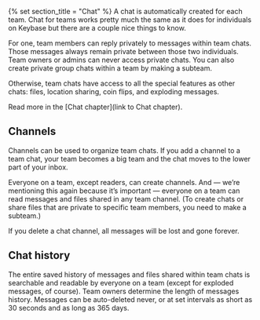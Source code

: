 {% set section_title = "Chat" %}
A chat is automatically created for each team. Chat for teams works pretty much the same as it does for individuals on Keybase but there are a couple nice things to know.
 
For one, team members can reply privately to messages within team chats. Those messages always remain private between those two individuals. Team owners or admins can never access private chats. You can also create private group chats within a team by making a subteam.
 
Otherwise, team chats have access to all the special features as other chats: files, location sharing, coin flips, and exploding messages.
 
Read more in the [Chat chapter](link to Chat chapter). 
 
## Channels
Channels can be used to organize team chats. If you add a channel to a team chat, your team becomes a big team and the chat moves to the lower part of your inbox. 
 
Everyone on a team, except readers, can create channels. And — we’re mentioning this again because it’s important — everyone on a team can read messages and files shared in any team channel. (To create chats or share files that are private to specific team members, you need to make a subteam.) 
 
If you delete a chat channel, all messages will be lost and gone forever.
 
## Chat history
The entire saved history of messages and files shared within team chats is searchable and readable by everyone on a team (except for exploded messages, of course). Team owners determine the length of messages history. Messages can be auto-deleted never, or at set intervals as short as 30 seconds and as long as 365 days. 

